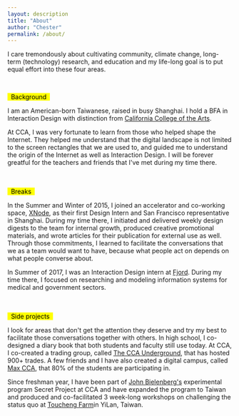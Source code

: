 ```yaml
---
layout: description
title: "About"
author: "Chester"
permalink: /about/
---
```


I care tremondously about cultivating community, climate change, long-term (technology) research, and education and my life-long goal is to put equal effort into these four areas.

<br>

<mark> &nbsp; Background &nbsp; </mark>

<div class="collection-bodypart">
I am an American-born Taiwanese, raised in busy Shanghai. I hold a BFA in Interaction Design with distinction from
<a href="https://www.cca.edu">California College of the Arts</a>.

At CCA, I was very fortunate to learn from those who helped shape the Internet. They helped me understand that the digital landscape is not limited to the screen rectangles that we are used to, and guided me to understand the origin of the Internet as well as Interaction Design. I will be forever greatful for the teachers and friends that I've met during my time there.
</div>

<br><br>
<mark> &nbsp; Breaks &nbsp; </mark>

<div class="collection-bodypart">
In the Summer and Winter of 2015, I joined an accelerator and co-working space, <a href="http://www.thexnode.com">XNode</a>, as their first Design Intern and San Francisco representative in Shanghai. During my time there, I initiated and delivered weekly design digests to the team for internal growth, produced creative promotional materials, and wrote articles for their publication for external use as well. Through those commitments, I learned to facilitate the conversations that we as a team would want to have, because what people act on depends on what people converse about.

In Summer of 2017, I was an Interaction Design intern at <a href="https://www.fjordnet.com">Fjord</a>. During my time there, I focused on researching and modeling information systems for medical and government sectors.
</div>

<br><br>
<mark> &nbsp; Side projects &nbsp; </mark>

<div class="collection-bodypart">
I look for areas that don't get the attention they deserve and try my best to facilitate those conversations together with others. In high school, I co-designed a diary book that both students and faculty still use today. At CCA, I co-created a trading group, called <a href="https://www.facebook.com/groups/1628063617472760/">The CCA Underground</a>, that has hosted 900+ trades. A few friends and I have also created a digital campus, called <a href="https://www.facebook.com/cacollegeofmax/">Max CCA</a>, that 80% of the students are participating in.

Since freshman year, I have been part of <a href="http://www.aiga.org/video-medalist-john-bielenberg">John Bielenberg's</a> experimental program Secret Project at CCA and have expanded the program to Taiwan and produced and co-facilitated 3 week-long workshops on challenging the status quo at <a href="https://taiwaneverything.cc/2016/08/19/toucheng-farm/">Toucheng Farm</a>in YiLan, Taiwan.
</div>
